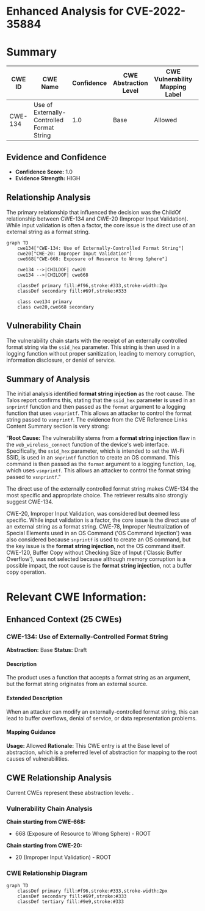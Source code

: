 # Enhanced Analysis for CVE-2022-35884

# Summary
| CWE ID | CWE Name | Confidence | CWE Abstraction Level | CWE Vulnerability Mapping Label | CWE-Vulnerability Mapping Notes |
|---|---|---|---|---|---|
| CWE-134 | Use of Externally-Controlled Format String | 1.0 | Base | Allowed | Primary CWE |

## Evidence and Confidence

*   **Confidence Score:** 1.0
*   **Evidence Strength:** HIGH

## Relationship Analysis
The primary relationship that influenced the decision was the ChildOf relationship between CWE-134 and CWE-20 (Improper Input Validation). While input validation is often a factor, the core issue is the direct use of an external string as a format string.

```mermaid
graph TD
    cwe134["CWE-134: Use of Externally-Controlled Format String"]
    cwe20["CWE-20: Improper Input Validation"]
    cwe668["CWE-668: Exposure of Resource to Wrong Sphere"]
    
    cwe134 -->|CHILDOF| cwe20
    cwe134 -->|CHILDOF| cwe668

    classDef primary fill:#f96,stroke:#333,stroke-width:2px
    classDef secondary fill:#69f,stroke:#333
    
    class cwe134 primary
    class cwe20,cwe668 secondary
```

## Vulnerability Chain
The vulnerability chain starts with the receipt of an externally controlled format string via the `ssid_hex` parameter. This string is then used in a logging function without proper sanitization, leading to memory corruption, information disclosure, or denial of service.

## Summary of Analysis
The initial analysis identified **format string injection** as the root cause. The Talos report confirms this, stating that the `ssid_hex` parameter is used in an `snprintf` function and then passed as the `format` argument to a logging function that uses `vsnprintf`. This allows an attacker to control the format string passed to `vsnprintf`. The evidence from the CVE Reference Links Content Summary section is very strong:

"**Root Cause:** The vulnerability stems from a **format string injection** flaw in the `web_wireless_connect` function of the device's web interface. Specifically, the `ssid_hex` parameter, which is intended to set the Wi-Fi SSID, is used in an `snprintf` function to create an OS command. This command is then passed as the `format` argument to a logging function, `log`, which uses `vsnprintf`. This allows an attacker to control the format string passed to `vsnprintf`."

The direct use of the externally controlled format string makes CWE-134 the most specific and appropriate choice. The retriever results also strongly suggest CWE-134.

CWE-20, Improper Input Validation, was considered but deemed less specific. While input validation is a factor, the core issue is the direct use of an external string as a format string. CWE-78, Improper Neutralization of Special Elements used in an OS Command ('OS Command Injection') was also considered because `snprintf` is used to create an OS command, but the key issue is the **format string injection**, not the OS command itself.
CWE-120, Buffer Copy without Checking Size of Input ('Classic Buffer Overflow'), was not selected because although memory corruption is a possible impact, the root cause is the **format string injection**, not a buffer copy operation.

# Relevant CWE Information:

## Enhanced Context (25 CWEs)

### CWE-134: Use of Externally-Controlled Format String
**Abstraction:** Base
**Status:** Draft

#### Description
The product uses a function that accepts a format string as an argument, but the format string originates from an external source.

#### Extended Description
When an attacker can modify an externally-controlled format string, this can lead to buffer overflows, denial of service, or data representation problems.

#### Mapping Guidance
**Usage:** Allowed
**Rationale:** This CWE entry is at the Base level of abstraction, which is a preferred level of abstraction for mapping to the root causes of vulnerabilities.


## CWE Relationship Analysis

Current CWEs represent these abstraction levels: .


### Vulnerability Chain Analysis

**Chain starting from CWE-668:**
- 668 (Exposure of Resource to Wrong Sphere) - ROOT


**Chain starting from CWE-20:**
- 20 (Improper Input Validation) - ROOT



### CWE Relationship Diagram

```mermaid
graph TD
    classDef primary fill:#f96,stroke:#333,stroke-width:2px
    classDef secondary fill:#69f,stroke:#333
    classDef tertiary fill:#9e9,stroke:#333
```